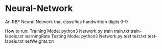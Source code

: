 # Neural-Network
An RBF Neural Network that classifies handwritten digits 0-9

How to run:
Training Mode: python3 Network.py train train.txt train-labels.txt learningRate 
Testing Mode: python3 Network.py test test.txt test-labels.txt netWeights.txt 

